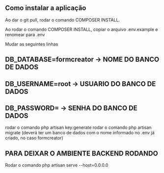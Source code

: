 ## Como instalar a aplicação ##

Ao dar o git pull, rodar o comando COMPOSER INSTALL.

Ao rodar o comando COMPOSER INSTALL, copiar o arquivo .env.example e renomear para .env

Mudar as seguintes linhas

## DB_DATABASE=formcreator -> NOME DO BANCO DE DADOS
## DB_USERNAME=root -> USUARIO DO BANCO DE DADOS
## DB_PASSWORD= -> SENHA DO BANCO DE DADOS

rodar o comando php artisan key:generate
rodar o comando php artisan migrate (deverá ter um banco de dados com o nome informado no .env já criado, no caso formcreator)

## PARA DEIXAR O AMBIENTE BACKEND RODANDO ##
Rodar o comando php artisan serve --host=0.0.0.0
